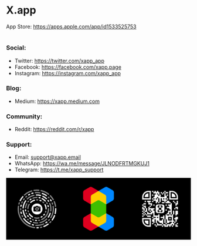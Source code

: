 # X.app

App Store: https://apps.apple.com/app/id1533525753

#

### Social:

- Twitter: https://twitter.com/xapp_app
- Facebook: https://facebook.com/xapp.page
- Instagram: https://instagram.com/xapp_app


### Blog:
- Medium: https://xapp.medium.com


### Community:
- Reddit: https://reddit.com/r/xapp


### Support:
- Email: support@xapp.email
- WhatsApp: https://wa.me/message/JLNODFRTMGKUJ1
- Telegram: https://t.me/xapp_support

![X.app](https://github.com/xapp/.github/blob/main/profile/banner.png)
